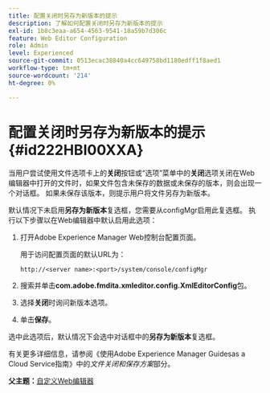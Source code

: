 ```yaml
---
title: 配置关闭时另存为新版本的提示
description: 了解如何配置关闭时另存为新版本的提示
exl-id: 1b8c3eaa-a654-4563-9541-18a59b7d306c
feature: Web Editor Configuration
role: Admin
level: Experienced
source-git-commit: 0513ecac38840a4cc649758bd1180edff1f8aed1
workflow-type: tm+mt
source-wordcount: '214'
ht-degree: 0%

---
```


# 配置关闭时另存为新版本的提示 {#id222HBI00XXA}

当用户尝试使用文件选项卡上的&#x200B;**关闭**&#x200B;按钮或“选项”菜单中的&#x200B;**关闭**&#x200B;选项关闭在Web编辑器中打开的文件时，如果文件包含未保存的数据或未保存的版本，则会出现一个对话框。 如果未保存该版本，则提示用户将文件另存为新版本。

默认情况下未启用&#x200B;**另存为新版本**&#x200B;复选框，您需要从configMgr启用此复选框。 执行以下步骤以在Web编辑器中默认启用此选项：

1. 打开Adobe Experience Manager Web控制台配置页面。

   用于访问配置页面的默认URL为：

   ```http
   http://<server name>:<port>/system/console/configMgr
   ```

1. 搜索并单击&#x200B;**com.adobe.fmdita.xmleditor.config.XmlEditorConfig**&#x200B;包。

1. 选择&#x200B;**关闭**&#x200B;时询问新版本选项。

1. 单击&#x200B;**保存**。


选中此选项后，默认情况下会选中对话框中的&#x200B;**另存为新版本**&#x200B;复选框。

有关更多详细信息，请参阅《使用Adobe Experience Manager Guidesas a Cloud Service指南》中的&#x200B;*文件关闭和保存方案*&#x200B;部分。

**父主题：**[&#x200B;自定义Web编辑器](conf-web-editor.md)
